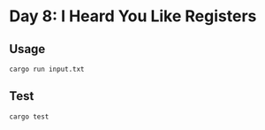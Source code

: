 # Day 8: I Heard You Like Registers

## Usage

```shell
cargo run input.txt
```

## Test

```shell
cargo test
```